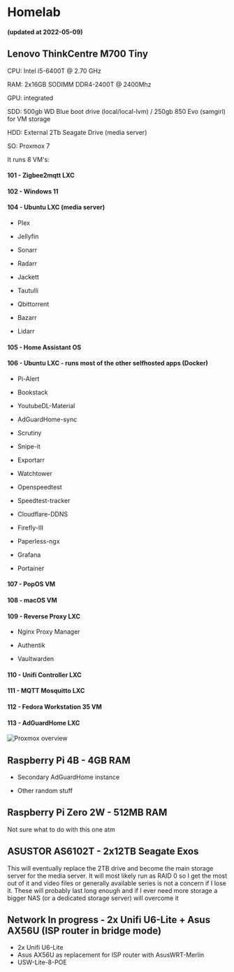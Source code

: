 # Homelab

#### (updated at 2022-05-09)

## Lenovo ThinkCentre M700 Tiny

CPU: Intel i5-6400T @ 2.70 GHz

RAM: 2x16GB SODIMM DDR4-2400T @ 2400Mhz

GPU: integrated

SDD: 500gb WD Blue boot drive (local/local-lvm) / 250gb 850 Evo (samgirl) for VM storage

HDD: External 2Tb Seagate Drive (media server)

SO: Proxmox 7

It runs 8 VM's:

#### 101 - Zigbee2mqtt LXC

#### 102 - Windows 11

#### 104 - Ubuntu LXC (media server)

- Plex

- Jellyfin

- Sonarr

- Radarr

- Jackett

- Tautulli

- Qbittorrent

- Bazarr

- Lidarr

#### 105 - Home Assistant OS

#### 106 - Ubuntu LXC - runs most of the other selfhosted apps (Docker)

- Pi-Alert

- Bookstack

- YoutubeDL-Material

- AdGuardHome-sync

- Scrutiny

- Snipe-it

- Exportarr

- Watchtower

- Openspeedtest

- Speedtest-tracker

- Cloudflare-DDNS

- Firefly-III

- Paperless-ngx

- Grafana

- Portainer

#### 107 - PopOS VM

#### 108 - macOS VM

#### 109 - Reverse Proxy LXC

- Nginx Proxy Manager

- Authentik

- Vaultwarden

#### 110 - Unifi Controller LXC

#### 111 - MQTT Mosquitto LXC

#### 112 - Fedora Workstation 35 VM

#### 113 - AdGuardHome LXC

![Proxmox overview](https://eu2.contabostorage.com/4acdd888060f42c3822d59f568b40046:calcdn/ShareX/2022/05/vivaldi_mzS9yuGHiY.png)

## Raspberry Pi 4B - 4GB RAM

- Secondary AdGuardHome instance

- Other random stuff 

## Raspberry Pi Zero 2W - 512MB RAM

Not sure what to do with this one atm

## ASUSTOR AS6102T - 2x12TB Seagate Exos

This will eventually replace the 2TB drive and become the main storage server for the media server. It will most likely run as RAID 0 so I get the most out of it and video files or generally available series is not a concern if I lose it. These will probably last long enough and if I ever need more storage a bigger NAS (or a dedicated storage server) will overcome it

## Network In progress - 2x Unifi U6-Lite + Asus AX56U (ISP router in bridge mode)

- 2x Unifi U6-Lite
- Asus AX56U as replacement for ISP router with AsusWRT-Merlin
- USW-Lite-8-POE
